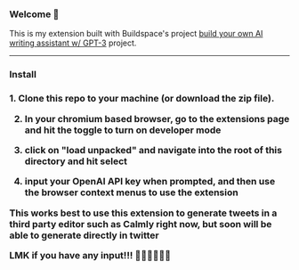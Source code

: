 
### Welcome 👋
This is my extension built with Buildspace's project [build your own AI writing assistant w/ GPT-3](https://buildspace.so/builds/ai-writer) project. 

<hr>

<h3>Install<h3>
1. Clone this repo to your machine (or download the zip file).

2. In your chromium based browser, go to the extensions page and hit the toggle to turn on developer mode

3. click on "load unpacked" and navigate into the root of this directory and hit select

4. input your OpenAI API key when prompted, and then use the browser context menus to use the extension

**This works best to use this extension to generate tweets in a third party editor such as Calmly right now, but soon will be able to generate directly in twitter**

LMK if you have any input!!! 💪🏼💪🏼💪🏼


